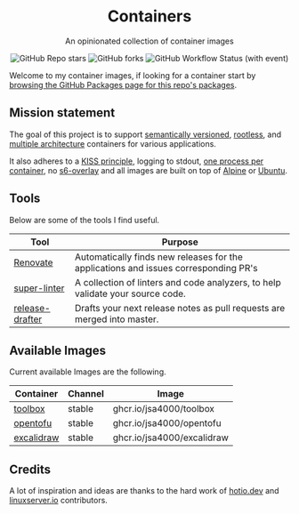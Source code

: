 <div align="center">

# Containers

An opinionated collection of container images

</div>

<div align="center">

![GitHub Repo stars](https://img.shields.io/github/stars/jsa4000/containers?style=for-the-badge)
![GitHub forks](https://img.shields.io/github/forks/jsa4000/containers?style=for-the-badge)
![GitHub Workflow Status (with event)](https://img.shields.io/github/actions/workflow/status/jsa4000/containers/release-scheduled.yaml?style=for-the-badge&label=Scheduled%20Release)

</div>

Welcome to my container images, if looking for a container start by [browsing the GitHub Packages page for this repo's packages](https://github.com/jsa4000?tab=packages&repo_name=containers).

## Mission statement

The goal of this project is to support [semantically versioned](https://semver.org/), [rootless](https://rootlesscontaine.rs/), and [multiple architecture](https://www.docker.com/blog/multi-arch-build-and-images-the-simple-way/) containers for various applications.

It also adheres to a [KISS principle](https://en.wikipedia.org/wiki/KISS_principle), logging to stdout, [one process per container](https://testdriven.io/tips/59de3279-4a2d-4556-9cd0-b444249ed31e/), no [s6-overlay](https://github.com/just-containers/s6-overlay) and all images are built on top of [Alpine](https://hub.docker.com/_/alpine) or [Ubuntu](https://hub.docker.com/_/ubuntu).

## Tools

Below are some of the tools I find useful.

| Tool                                                                  | Purpose                                                                             |
| --------------------------------------------------------------------- | ----------------------------------------------------------------------------------- |
| [Renovate](https://github.com/renovatebot/renovate)                   | Automatically finds new releases for the applications and issues corresponding PR's |
| [super-linter](https://github.com/super-linter/super-linter)          | A collection of linters and code analyzers, to help validate your source code.      |
| [release-drafter](https://github.com/release-drafter/release-drafter) | Drafts your next release notes as pull requests are merged into master.             |

## Available Images

Current available Images are the following.

| Container                                                                 | Channel | Image                    |
| ------------------------------------------------------------------------- | ------- | ------------------------ |
| [toolbox](https://github.com/jsa4000/containers/pkgs/container/toolbox)  | stable  | ghcr.io/jsa4000/toolbox  |
| [opentofu](https://github.com/jsa4000/containers/pkgs/container/opentofu) | stable  | ghcr.io/jsa4000/opentofu |
| [excalidraw](https://github.com/jsa4000/containers/pkgs/container/excalidraw) | stable  | ghcr.io/jsa4000/excalidraw |

## Credits

A lot of inspiration and ideas are thanks to the hard work of [hotio.dev](https://hotio.dev/) and [linuxserver.io](https://www.linuxserver.io/) contributors.
